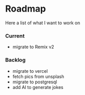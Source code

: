 # Roadmap

Here a list of what I want to work on

### Current

- migrate to Remix v2

### Backlog

- migrate to vercel
- fetch pics from unsplash
- migrate to postgresql
- add AI to generate jokes

